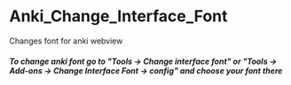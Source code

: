 # Anki_Change_Interface_Font
Changes font for anki webview

##### To change anki font go to "Tools -> Change interface font" or "Tools -> Add-ons -> Change Interface Font -> config" and choose your font there
